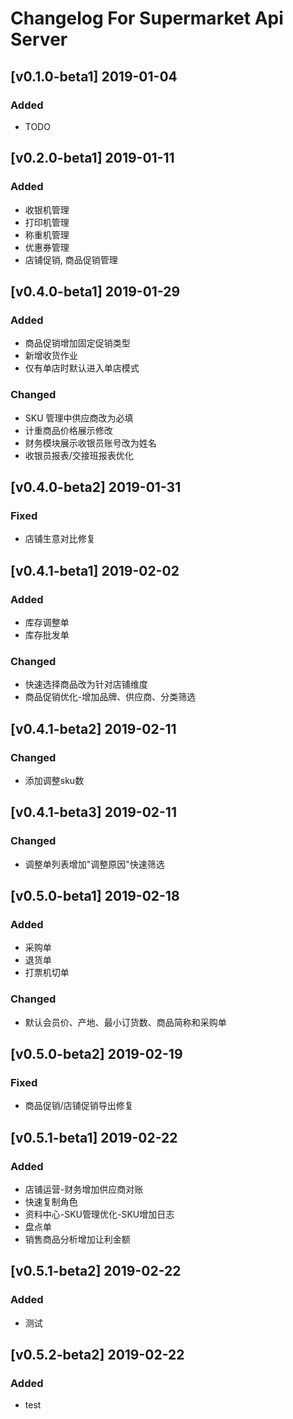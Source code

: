 # Changelog For Supermarket Api Server

## [v0.1.0-beta1] 2019-01-04
### Added
- TODO

## [v0.2.0-beta1] 2019-01-11
### Added
- 收银机管理
- 打印机管理
- 称重机管理
- 优惠券管理
- 店铺促销, 商品促销管理

## [v0.4.0-beta1] 2019-01-29
### Added
- 商品促销增加固定促销类型
- 新增收货作业
- 仅有单店时默认进入单店模式

### Changed
- SKU 管理中供应商改为必填
- 计重商品价格展示修改
- 财务模块展示收银员账号改为姓名
- 收银员报表/交接班报表优化

## [v0.4.0-beta2] 2019-01-31
### Fixed
- 店铺生意对比修复

## [v0.4.1-beta1] 2019-02-02
### Added
- 库存调整单
- 库存批发单
### Changed
- 快速选择商品改为针对店铺维度
- 商品促销优化-增加品牌、供应商、分类筛选

## [v0.4.1-beta2] 2019-02-11
### Changed
- 添加调整sku数

## [v0.4.1-beta3] 2019-02-11
### Changed
- 调整单列表增加"调整原因"快速筛选

## [v0.5.0-beta1] 2019-02-18
### Added
- 采购单
- 退货单
- 打票机切单

### Changed
- 默认会员价、产地、最小订货数、商品简称和采购单

## [v0.5.0-beta2] 2019-02-19
### Fixed
- 商品促销/店铺促销导出修复

## [v0.5.1-beta1] 2019-02-22
### Added
- 店铺运营-财务增加供应商对账
- 快速复制角色
- 资料中心-SKU管理优化-SKU增加日志
- 盘点单
- 销售商品分析增加让利金额

## [v0.5.1-beta2] 2019-02-22
### Added
- 测试

## [v0.5.2-beta2] 2019-02-22
### Added
- test